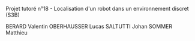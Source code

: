 Projet tutoré n°18 - Localisation d'un robot dans un environnement discret (S3B)

BERARD Valentin
OBERHAUSSER Lucas
SALTUTTI Johan
SOMMER Matthieu